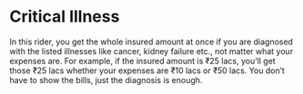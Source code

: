 # Critical Illness

In this rider, you get the whole insured amount at once if you are diagnosed with the listed illnesses like cancer, kidney failure etc., not matter what your expenses are. For example, if the insured amount is ₹25 lacs, you’ll get those ₹25 lacs whether your expenses are ₹10 lacs or ₹50 lacs. You don’t have to show the bills, just the diagnosis is enough.
